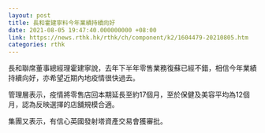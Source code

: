 ```yaml
---
layout: post
title: 長和霍建寧料今年業績持續向好
date: 2021-08-05 19:47:40.000000000 +08:00
link: https://news.rthk.hk/rthk/ch/component/k2/1604479-20210805.htm
categories: rthk
---
```


長和聯席董事總經理霍建寧說，去年下半年零售業務復蘇已經不錯，相信今年業績持續向好，亦希望近期內地疫情很快過去。

管理層表示，疫情將零售店回本期延長至約17個月，至於保健及美容平均為12個月，認為反映選擇的店舖規模合適。

集團又表示，有信心英國發射塔資產交易會獲審批。
